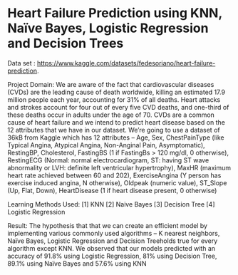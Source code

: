 # Heart Failure Prediction using KNN, Naïve Bayes, Logistic Regression and Decision Trees

Data set : https://www.kaggle.com/datasets/fedesoriano/heart-failure-prediction. 

Project Domain:
We are aware of the fact that cardiovascular diseases (CVDs) are the leading cause of death worldwide, killing an estimated 17.9 million people each year, accounting for 31% of all deaths. Heart attacks and strokes account for four out of every five CVD deaths, and one-third of these deaths occur in adults under the age of 70. 
CVDs are a common cause of heart failure and we intend to predict heart disease based on the 12 attributes that we have in our dataset.
We’re going to use a dataset of 36kB from Kaggle which has 12 attributes – Age, Sex, ChestPainType (like Typical Angina, Atypical Angina, Non-Anginal Pain, Asymptomatic), RestingBP, Cholesterol, FastingBS (1 if FastingBs > 120 mg/dl, 0 otherwise), RestingECG (Normal: normal electrocardiogram, ST: having ST wave abnormality or LVH: definite left ventricular hypertrophy), MaxHR (maximum heart rate achieved between 60 and 202), ExerciseAngina (Y person has exercise induced angina, N otherwise), Oldpeak (numeric value), ST_Slope (Up, Flat, Down), HeartDisease (1 if heart disease present, 0 otherwise)

Learning Methods Used:
  [1] KNN
  [2] Naive Bayes
  [3] Decision Tree
  [4] Logistic Regression

Result:
The hypothesis that that we can create an efficient model by implementing various commonly used algorithms – K nearest neighbors, Naïve Bayes, Logistic Regression and Decision Treeholds true for every algorithm except KNN. We observed that our models predicted with an accuracy of 91.8% using Logistic 
Regression, 81% using Decision Tree, 89.1% using Naïve Bayes and 57.6% using KNN
